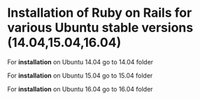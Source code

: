 **Installation of Ruby on Rails for various Ubuntu stable versions (14.04,15.04,16.04)**
==================================
  
  
For **installation** on Ubuntu 14.04 go to 14.04 folder

For **installation** on Ubuntu 15.04 go to 15.04 folder

For **installation** on Ubuntu 16.04 go to 16.04 folder
